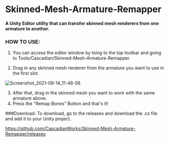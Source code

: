 # Skinned-Mesh-Armature-Remapper
**A Unity Editor utility that can transfer skinned mesh renderers from one armature to another.**

### HOW TO USE:
1. You can access the editor window by toing to the top toolbar and going to Tools/Cascadian/Skinned-Mesh-Armature-Remapper.

2. Drag in any skinned mesh renderer from the armature you want to use in the first slot.

![Screenshot_2021-09-14_11-48-56](https://user-images.githubusercontent.com/90723146/133324220-9094bb3b-dc59-4033-9f4f-5f38c2f0c9e6.png)

3. After that, drag in the skinned mesh you want to work with the same armature above.
4. Press the "Remap Bones" Button and that's it!

###Download:
To download, go to the releases and download the .cs file and add it to your Unity project.

https://github.com/CascadianWorks/Skinned-Mesh-Armature-Remapper/releases
